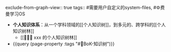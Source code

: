exclude-from-graph-view:: true
tags:: #需要用户自定义的system-files, #⚙️费曼学习OS

- **个人知识体系**：从一个学科领域的[[个人知识树]]，到多元的、跨学科的[[个人知识树林]]
	- [[🌲🌴🌳 xxx 的个人知识树林]]
- {{query (page-property :tags "#🌲BoK-知识树")}}